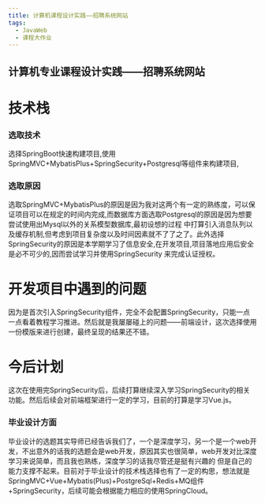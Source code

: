 ```yaml
---
title: 计算机课程设计实践——招聘系统网站
tags: 
  - JavaWeb
  - 课程大作业
---
```



## 计算机专业课程设计实践——招聘系统网站

# 技术栈

### 选取技术

选择SpringBoot快速构建项目,使用SpringMVC+MybatisPlus+SpringSecurity+Postgresql等组件来构建项目,

### 选取原因

选取SpringMVC+MybatisPlus的原因是因为我对这两个有一定的熟练度，可以保证项目可以在规定的时间内完成,而数据库方面选取Postgresql的原因是因为想要尝试使用出Mysql以外的关系模型数据库,最初设想的过程
中打算引入消息队列以及缓存机制,但考虑到项目复杂度以及时间因素就不了了之了。此外选择SpringSecurity的原因是本学期学习了信息安全,在开发项目,项目落地应用后安全是必不可少的,因而尝试学习并使用SpringSecurity
来完成认证授权。

# 开发项目中遇到的问题

因为是首次引入SpringSecurity组件，完全不会配置SpringSecurity，只能一点一点看着教程学习推进。然后就是我屡屡碰上的问题——前端设计，这次选择使用一份模版来进行创建，最终呈现的结果还不错。

# 今后计划

这次在使用完SpringSecurity后，后续打算继续深入学习SpringSecurity的相关功能。然后后续会对前端框架进行一定的学习，目前的打算是学习Vue.js。

### 毕业设计方面

毕业设计的选题其实导师已经告诉我们了，一个是深度学习，另一个是一个web开发，不出意外的话我的选题会是web开发，原因其实也很简单，web开发对比深度学习来说简单，而且我也熟练，深度学习的话我尽管还是挺有兴趣的
但是自己的能力支撑不起来。目前对于毕业设计的技术栈选择也有了一定的构思，想法就是SpringMVC+Vue+Mybatis(Plus)+PostgreSql+Redis+MQ组件+SpringSecurity，后续可能会根据能力相应的使用SpringCloud。
